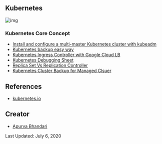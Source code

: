 ## Kubernetes
![img](https://raw.githubusercontent.com/apurvabhandari/kubernetes/master/kubernets-logo.png) <br>

### Kubernetes Core Concept
- [Install and configure a multi-master Kubernetes cluster with kubeadm](./Install-and-configure-a-multi-master-Kubernetes-cluster-with-kubeadm.md)
- [Kubernetes backup easy way](./k8s-Cluster-backup-easy-way.md)
- [Kubernetes Ingress Controller with Google Cloud LB](./Installing-an-Ingress-controller-using-Nginx.md)
- [Kubernetes Debugging Sheet](./k8s-debug-cheatsheet.md)
- [Replica Set Vs Replication Controller](./ReplicaSetVsReplicationController.md)
- [Kubernetes Cluster Backup for Managed Clsuer](./Kubernetes_Cluster_Backup-Managed_Cluster.md)

## References
- [kubernetes.io](https://www.kubernetes.io)<br>

## Creator

- [Apurva Bhandari](https://www.linkedin.com/in/apurvabhandari-linux/)

Last Updated: July 6, 2020
